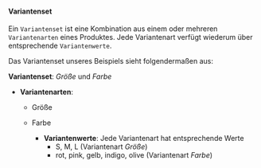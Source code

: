 #### Variantenset


Ein ```Variantenset``` ist eine Kombination aus einem oder mehreren ```Variantenarten``` eines Produktes. Jede Variantenart verfügt wiederum über entsprechende ```Variantenwerte```.

Das Variantenset unseres Beispiels sieht folgendermaßen aus:

**Variantenset**: *Größe* und *Farbe*
    
* **Variantenarten**:
  * Größe
  * Farbe
    
    * **Variantenwerte**: Jede Variantenart hat entsprechende Werte
      * S, M, L (Variantenart *Größe*)
      * rot, pink, gelb, indigo, olive (Variantenart *Farbe*)





    
